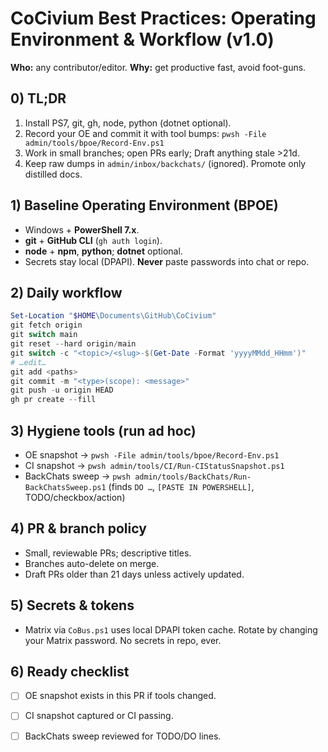 <!-- status: stub; target: 150+ words -->
# CoCivium Best Practices: Operating Environment & Workflow (v1.0)

**Who:** any contributor/editor.  **Why:** get productive fast, avoid foot-guns.

## 0) TL;DR
1) Install PS7, git, gh, node, python (dotnet optional).
2) Record your OE and commit it with tool bumps:  `pwsh -File admin/tools/bpoe/Record-Env.ps1`
3) Work in small branches; open PRs early; Draft anything stale >21d.
4) Keep raw dumps in `admin/inbox/backchats/` (ignored). Promote only distilled docs.

## 1) Baseline Operating Environment (BPOE)
- Windows + **PowerShell 7.x**.
- **git** + **GitHub CLI** (`gh auth login`).
- **node** + **npm**, **python**; **dotnet** optional.
- Secrets stay local (DPAPI). **Never** paste passwords into chat or repo.

## 2) Daily workflow
```powershell
Set-Location "$HOME\Documents\GitHub\CoCivium"
git fetch origin
git switch main
git reset --hard origin/main
git switch -c "<topic>/<slug>-$(Get-Date -Format 'yyyyMMdd_HHmm')"
# …edit…
git add <paths>
git commit -m "<type>(scope): <message>"
git push -u origin HEAD
gh pr create --fill
```

## 3) Hygiene tools (run ad hoc)
- OE snapshot → `pwsh -File admin/tools/bpoe/Record-Env.ps1`
- CI snapshot → `pwsh admin/tools/CI/Run-CIStatusSnapshot.ps1`
- BackChats sweep → `pwsh admin/tools/BackChats/Run-BackChatsSweep.ps1` (finds `DO …`, `[PASTE IN POWERSHELL]`, TODO/checkbox/action)

## 4) PR & branch policy
- Small, reviewable PRs; descriptive titles.
- Branches auto-delete on merge.
- Draft PRs older than 21 days unless actively updated.

## 5) Secrets & tokens
- Matrix via `CoBus.ps1` uses local DPAPI token cache. Rotate by changing your Matrix password. No secrets in repo, ever.

## 6) Ready checklist
- [ ] OE snapshot exists in this PR if tools changed.
- [ ] CI snapshot captured or CI passing.
- [ ] BackChats sweep reviewed for TODO/DO lines.


